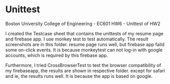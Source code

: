 # Unittest
Boston University College of Engineering - EC601 HW6 - Unittest of HW2

I created the Testcase sheet that contains the unittests of my resume page and firebase app. 
I use monkey test to test automatically. The result screenshots are in this folder. resume page runs well,
but firebase app faild some on-click events. It is because monkeytest can not log-in with google accounts,
which is required by this firebase app.

Furthermore, I tried CrossBrowserTest to test the browser compatibility of my firebaseapp, the results are shown in respective folder. except for safari and ie,
the results runs well. It is because the app is based on google.
